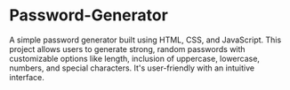 # Password-Generator
A simple password generator built using HTML, CSS, and JavaScript. This project allows users to generate strong, random passwords with customizable options like length, inclusion of uppercase, lowercase, numbers, and special characters. It's user-friendly with an intuitive interface.
